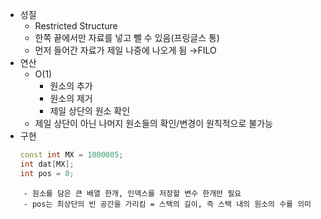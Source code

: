 - 성질
	- Restricted Structure
	- 한쪽 끝에서만 자료를 넣고 뺄 수 있음(프링글스 통)
	- 먼저 들어간 자료가 제일 나중에 나오게 됨
	  →FILO
- 연산
	- O(1)
		- 원소의 추가
		- 원소의 제거
		- 제일 상단의 원소 확인
	- 제일 상단이 아닌 나머지 원소들의 확인/변경이 원칙적으로 불가능
- 구현
  ```c++
  const int MX = 1000005;
  int dat[MX];
  int pos = 0;
```
	- 원소를 담은 큰 배열 한개, 인덱스를 저장할 변수 한개만 필요
	- pos는 최상단의 빈 공간을 가리킴 = 스택의 길이, 즉 스택 내의 원소의 수를 의미